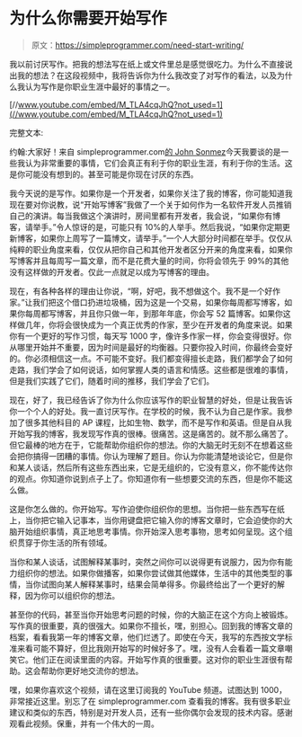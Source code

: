 # 为什么你需要开始写作

> 原文：<https://simpleprogrammer.com/need-start-writing/>

我以前讨厌写作。把我的想法写在纸上或文件里总是感觉很吃力。为什么不直接说出我的想法？在这段视频中，我将告诉你为什么我改变了对写作的看法，以及为什么我认为写作是你职业生涯中最好的事情之一。

[//www.youtube.com/embed/M_TLA4cqJhQ?not_used=1](//www.youtube.com/embed/M_TLA4cqJhQ?not_used=1)

完整文本:

约翰:大家好！来自 simpleprogrammer.com[的 John Sonmez](http://s.wisestamp.com/links?url=http%3A%2F%2Fsimpleprogrammer.com%2F&sn=am9obi5zb25tZXpAZ21haWwuY29t)今天我要谈的是一些我认为非常重要的事情，它们会真正有利于你的职业生涯，有利于你的生活。这是你可能没有想到的。甚至可能是你现在讨厌的东西。

我今天说的是写作。如果你是一个开发者，如果你关注了我的博客，你可能知道我现在要对你说教，说“开始写博客”我做了一个关于如何作为一名软件开发人员推销自己的演讲。每当我做这个演讲时，房间里都有开发者，我会说，“如果你有博客，请举手。”令人惊讶的是，可能只有 10%的人举手。然后我说，“如果你定期更新博客，如果你上周写了一篇博文，请举手。”一个人大部分时间都在举手。仅仅从纯粹的职业角度来看，仅仅从把你自己和其他开发者区分开来的角度来看，如果你写博客并且每周写一篇文章，而不是花费大量的时间，你将会领先于 99%的其他没有这样做的开发者。仅此一点就足以成为写博客的理由。

现在，有各种各样的理由让你说，“啊，好吧，我不想做这个。我不是一个好作家。”让我们把这个借口扔进垃圾桶，因为这是一个交易，如果你每周都写博客，如果你每周都写博客，并且你只做一年，到那年年底，你会写 52 篇博客。如果你这样做几年，你将会很快成为一个真正优秀的作家，至少在开发者的角度来说。如果你有一个更好的写作习惯，每天写 1000 字，像许多作家一样，你会变得很好。你从哪里开始并不重要，因为时间是最好的均衡器。只要你投入时间，你最终会变好的。你必须相信这一点。不可能不变好。我们都变得擅长走路，我们都学会了如何走路，我们学会了如何说话，如何掌握人类的语言和情感。这些都是很难的事情，但是我们实践了它们，随着时间的推移，我们学会了它们。

现在，好了，我已经告诉了你为什么你应该写作的职业智慧的好处，但是让我告诉你一个个人的好处。我一直讨厌写作。在学校的时候，我不认为自己是作家。我参加了很多其他科目的 AP 课程，比如生物、数学，而不是写作和英语。但是自从我开始写我的博客，我发现写作真的很棒。很痛苦。这是痛苦的。就不那么痛苦了。但它最棒的地方在于，它能帮助你组织你的想法。你的大脑无时无刻不在想着这些会把你搞得一团糟的事情。你认为理解了题目。你认为你能清楚地谈论它，但是你和某人谈话，然后所有这些东西出来，它是无组织的，它没有意义，你不能传达你的观点。你知道你说到点子上了。你知道你有一些想要交流的东西，但是你不能这么做。

这是你怎么做的。你开始写。写作迫使你组织你的思想。当你把一些东西写在纸上，当你把它输入记事本，当你用键盘把它输入你的博客文章时，它会迫使你的大脑开始组织事情，真正地思考事情。你开始深入思考事物，思考如何呈现。这个组织贯穿于你生活的所有领域。

当你和某人谈话，试图解释某事时，突然之间你可以说得更有说服力，因为你有能力组织你的想法。如果你做播客，如果你尝试做其他媒体，生活中的其他类型的事情，当你试图向某人解释某事时，结果会简单得多。你最终给出了一个更好的解释，因为你可以组织你的想法。

甚至你的代码，甚至当你开始思考问题的时候，你的大脑正在这个方向上被锻炼。写作真的很重要，真的很强大。如果你不擅长，嘿，别担心。回到我的博客文章的档案，看看我第一年的博客文章，他们烂透了。即使在今天，我写的东西按文学标准来看可能不算好，但比我刚开始写的时候好多了。嘿，没有人会看着一篇文章嘲笑它。他们正在阅读里面的内容。开始写作真的很重要。这对你的职业生涯很有帮助。这会帮助你更好地交流你的想法。

嘿，如果你喜欢这个视频，请在这里订阅我的 YouTube 频道。试图达到 1000，非常接近这里。别忘了在 simpleprogrammer.com 查看我的博客。我有很多职业建议和类似的东西，特别是对开发人员，还有一些你偶尔会发现的技术内容。感谢观看此视频。保重，并有一个伟大的一周。